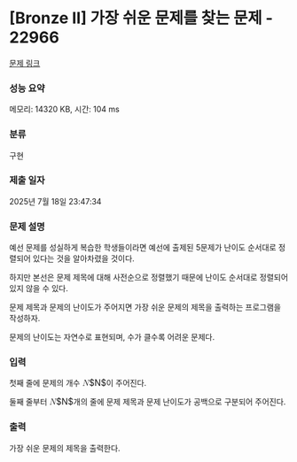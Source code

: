 # [Bronze II] 가장 쉬운 문제를 찾는 문제 - 22966 

[문제 링크](https://www.acmicpc.net/problem/22966) 

### 성능 요약

메모리: 14320 KB, 시간: 104 ms

### 분류

구현

### 제출 일자

2025년 7월 18일 23:47:34

### 문제 설명

<p>예선 문제를 성실하게 복습한 학생들이라면 예선에 출제된 5문제가 난이도 순서대로 정렬되어 있다는 것을 알아차렸을 것이다.</p>

<p>하지만 본선은 문제 제목에 대해 사전순으로 정렬했기 때문에 난이도 순서대로 정렬되어 있지 않을 수 있다.</p>

<p>문제 제목과 문제의 난이도가 주어지면 가장 쉬운 문제의 제목을 출력하는 프로그램을 작성하자.</p>

<p>문제의 난이도는 자연수로 표현되며, 수가 클수록 어려운 문제다.</p>

### 입력 

 <p>첫째 줄에 문제의 개수 <mjx-container class="MathJax" jax="CHTML" style="font-size: 109%; position: relative;"><mjx-math class="MJX-TEX" aria-hidden="true"><mjx-mi class="mjx-i"><mjx-c class="mjx-c1D441 TEX-I"></mjx-c></mjx-mi></mjx-math><mjx-assistive-mml unselectable="on" display="inline"><math xmlns="http://www.w3.org/1998/Math/MathML"><mi>N</mi></math></mjx-assistive-mml><span aria-hidden="true" class="no-mathjax mjx-copytext">$N$</span></mjx-container>이 주어진다.</p>

<p>둘째 줄부터 <mjx-container class="MathJax" jax="CHTML" style="font-size: 109%; position: relative;"><mjx-math class="MJX-TEX" aria-hidden="true"><mjx-mi class="mjx-i"><mjx-c class="mjx-c1D441 TEX-I"></mjx-c></mjx-mi></mjx-math><mjx-assistive-mml unselectable="on" display="inline"><math xmlns="http://www.w3.org/1998/Math/MathML"><mi>N</mi></math></mjx-assistive-mml><span aria-hidden="true" class="no-mathjax mjx-copytext">$N$</span></mjx-container>개의 줄에 문제 제목과 문제 난이도가 공백으로 구분되어 주어진다.</p>

### 출력 

 <p>가장 쉬운 문제의 제목을 출력한다.</p>

